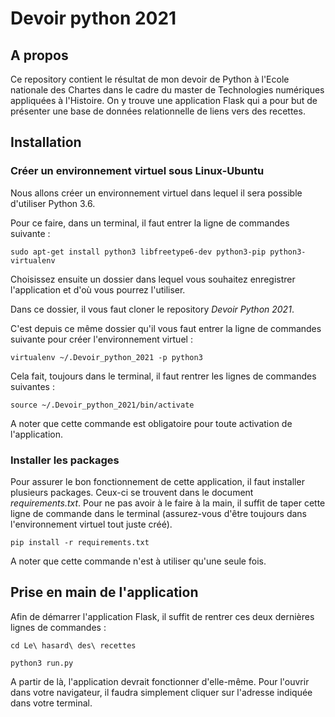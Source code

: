 # Devoir python 2021

## A propos
Ce repository contient le résultat de mon devoir de Python à l'Ecole nationale des Chartes dans le cadre du master de Technologies numériques appliquées à l'Histoire.
On y trouve une application Flask qui a pour but de présenter une base de données relationnelle de liens vers des recettes.

## Installation
### Créer un environnement virtuel sous Linux-Ubuntu
Nous allons créer un environnement virtuel dans lequel il sera possible d'utiliser Python 3.6.

Pour ce faire, dans un terminal, il faut entrer la ligne de commandes suivante :
```shell
sudo apt-get install python3 libfreetype6-dev python3-pip python3-virtualenv
```
Choisissez ensuite un dossier dans lequel vous souhaitez enregistrer l'application et d'où vous pourrez l'utiliser. 

Dans ce dossier, il vous faut cloner le repository <i>Devoir Python 2021</i>.

C'est depuis ce même dossier qu'il vous faut entrer la ligne de commandes suivante pour créer l'environnement virtuel : 
```shell
virtualenv ~/.Devoir_python_2021 -p python3
```
Cela fait, toujours dans le terminal, il faut rentrer les lignes de commandes suivantes :
```shell
source ~/.Devoir_python_2021/bin/activate
```
A noter que cette commande est obligatoire pour toute activation de l'application.

### Installer les packages
Pour assurer le bon fonctionnement de cette application, il faut installer plusieurs packages. Ceux-ci se trouvent dans le document <i>requirements.txt</i>. Pour ne pas avoir à le faire à la main, il suffit de taper cette ligne de commande dans le terminal (assurez-vous d'être toujours dans l'environnement virtuel tout juste créé).
```shell
pip install -r requirements.txt
```
A noter que cette commande n'est à utiliser qu'une seule fois.


## Prise en main de l'application
Afin de démarrer l'application Flask, il suffit de rentrer ces deux dernières lignes de commandes : 
```shell
cd Le\ hasard\ des\ recettes
```
```shell
python3 run.py
```
A partir de là, l'application devrait fonctionner d'elle-même. Pour l'ouvrir dans votre navigateur, il faudra simplement cliquer sur l'adresse indiquée dans votre terminal.
